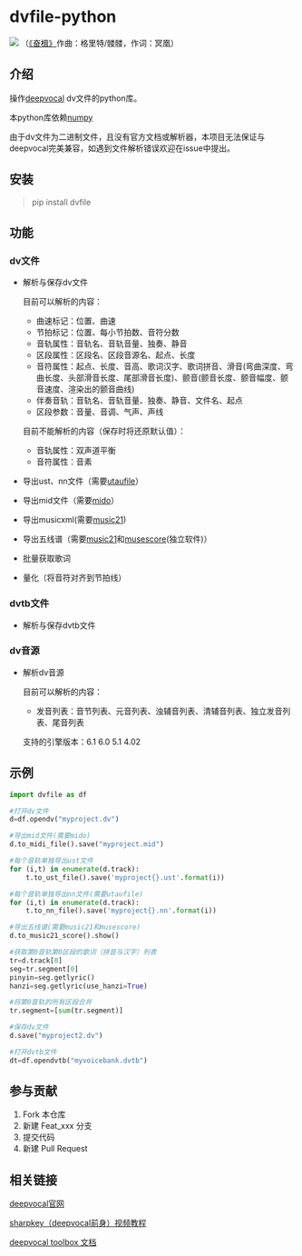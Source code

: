 # dvfile-python

![](https://gitee.com/oxygendioxide/dvfile/raw/master/resources/1.png)
（[《奋楫》](https://www.bilibili.com/video/BV1xJ411x754?from=search&seid=2690624188195353743)作曲：格里特/髅髅，作词：冥凰）

## 介绍

操作[deepvocal](https://www.deep-vocal.com/) dv文件的python库。

本python库依赖[numpy](https://numpy.org/)

由于dv文件为二进制文件，且没有官方文档或解析器，本项目无法保证与deepvocal完美兼容，如遇到文件解析错误欢迎在issue中提出。

## 安装

> pip install dvfile

## 功能

### dv文件

- 解析与保存dv文件
    
    目前可以解析的内容：

    - 曲速标记：位置、曲速
    - 节拍标记：位置、每小节拍数、音符分数
    - 音轨属性：音轨名、音轨音量、独奏、静音
    - 区段属性：区段名、区段音源名、起点、长度
    - 音符属性：起点、长度、音高、歌词汉字、歌词拼音、滑音(弯曲深度、弯曲长度、头部滑音长度、尾部滑音长度)、颤音(颤音长度、颤音幅度、颤音速度、渲染出的颤音曲线)
    - 伴奏音轨：音轨名、音轨音量、独奏、静音、文件名、起点
    - 区段参数：音量、音调、气声、声线

    目前不能解析的内容（保存时将还原默认值）：

    - 音轨属性：双声道平衡
    - 音符属性：音素

- 导出ust、nn文件（需要[utaufile](https://gitee.com/oxygendioxide/utaufile)）
- 导出mid文件（需要[mido](https://mido.readthedocs.io/en/latest/index.html)）
- 导出musicxml(需要[music21](http://web.mit.edu/music21/doc/index.html))
- 导出五线谱（需要[music21](http://web.mit.edu/music21/doc/index.html)和[musescore](http://musescore.org)(独立软件)）
- 批量获取歌词
- 量化（将音符对齐到节拍线）

### dvtb文件
- 解析与保存dvtb文件

### dv音源
- 解析dv音源

    目前可以解析的内容：
    
    - 发音列表：音节列表、元音列表、浊辅音列表、清辅音列表、独立发音列表、尾音列表

    支持的引擎版本：6.1  6.0  5.1  4.02

## 示例

```py
import dvfile as df

#打开dv文件
d=df.opendv("myproject.dv")

#导出mid文件(需要mido)
d.to_midi_file().save("myproject.mid")

#每个音轨单独导出ust文件
for (i,t) in enumerate(d.track):
    t.to_ust_file().save('myproject{}.ust'.format(i))

#每个音轨单独导出nn文件(需要utaufile)
for (i,t) in enumerate(d.track):
    t.to_nn_file().save('myproject{}.nn'.format(i))

#导出五线谱(需要music21和musescore)
d.to_music21_score().show()

#获取第0音轨第0区段的歌词（拼音与汉字）列表
tr=d.track[0]
seg=tr.segment[0]
pinyin=seg.getlyric()
hanzi=seg.getlyric(use_hanzi=True)

#将第0音轨的所有区段合并
tr.segment=[sum(tr.segment)]

#保存dv文件
d.save("myproject2.dv")

#打开dvtb文件
dt=df.opendvtb("myvoicebank.dvtb")
```

## 参与贡献

1.  Fork 本仓库
2.  新建 Feat_xxx 分支
3.  提交代码
4.  新建 Pull Request

## 相关链接

[deepvocal官网](https://www.deep-vocal.com/)

[sharpkey（deepvocal前身）视频教程](https://www.bilibili.com/video/BV1Us411r7u5)

[deepvocal toolbox 文档](https://share.weiyun.com/5snXMol)